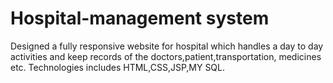 # Hospital-management system
Designed a fully responsive website for hospital which handles a day to day activities and keep records of the doctors,patient,transportation, medicines etc.
Technologies includes HTML,CSS,JSP,MY SQL.
